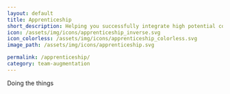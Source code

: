```yaml
---
layout: default
title: Apprenticeship
short_description: Helping you successfully integrate high potential contributors into your team is right up our alley. The Gaslight apprenticeship program includes one mentor (senior level developer) and four developer apprentices that work elbow to elbow for 6 months to a year. We take care of recruiting and management of apprentices and on-site mentorship with one goal - to help them integrate and learn alongside your current tech team.
icon: /assets/img/icons/apprenticeship_inverse.svg
icon_colorless: /assets/img/icons/apprenticeship_colorless.svg
image_path: /assets/img/icons/apprenticeship.svg

permalink: /apprenticeship/
category: team-augmentation
---
```

Doing the things
